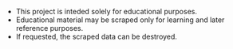 * This project is inteded solely for educational purposes. 
* Educational material may be scraped only for learning and later reference purposes.
* If requested, the scraped data can be destroyed.
